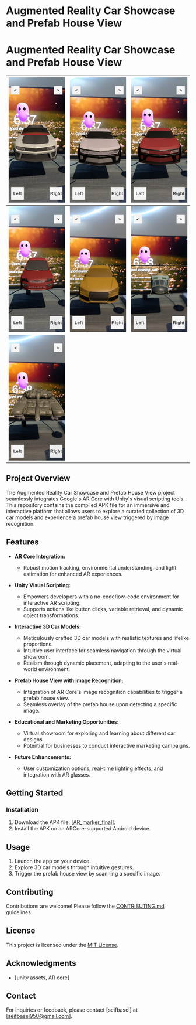 # Augmented Reality Car Showcase and Prefab House View
# Augmented Reality Car Showcase and Prefab House View

![Image Alt Text](pics/1.jpg) | ![Image Alt Text](pics/2.jpg) | ![Image Alt Text](pics/3.jpg)
--- | --- | ---
![Image Alt Text](pics/4.jpg) | ![Image Alt Text](pics/5.jpg) | ![Image Alt Text](pics/6.jpg)
![Image Alt Text](pics/7.jpg) | | 



## Project Overview
The Augmented Reality Car Showcase and Prefab House View project seamlessly integrates Google's AR Core with Unity's visual scripting tools. This repository contains the compiled APK file for an immersive and interactive platform that allows users to explore a curated collection of 3D car models and experience a prefab house view triggered by image recognition.

## Features

- **AR Core Integration:**
  - Robust motion tracking, environmental understanding, and light estimation for enhanced AR experiences.

- **Unity Visual Scripting:**
  - Empowers developers with a no-code/low-code environment for interactive AR scripting.
  - Supports actions like button clicks, variable retrieval, and dynamic object transformations.

- **Interactive 3D Car Models:**
  - Meticulously crafted 3D car models with realistic textures and lifelike proportions.
  - Intuitive user interface for seamless navigation through the virtual showroom.
  - Realism through dynamic placement, adapting to the user's real-world environment.

- **Prefab House View with Image Recognition:**
  - Integration of AR Core's image recognition capabilities to trigger a prefab house view.
  - Seamless overlay of the prefab house upon detecting a specific image.

- **Educational and Marketing Opportunities:**
  - Virtual showroom for exploring and learning about different car designs.
  - Potential for businesses to conduct interactive marketing campaigns.

- **Future Enhancements:**
  - User customization options, real-time lighting effects, and integration with AR glasses.

## Getting Started

### Installation

1. Download the APK file: [[AR_marker_final](AR_seif_app.apk)].
2. Install the APK on an ARCore-supported Android device.

## Usage

1. Launch the app on your device.
2. Explore 3D car models through intuitive gestures.
3. Trigger the prefab house view by scanning a specific image.

## Contributing

Contributions are welcome! Please follow the [CONTRIBUTING.md](CONTRIBUTING.md) guidelines.

## License

This project is licensed under the [MIT License](LICENSE).

## Acknowledgments

- [unity assets, AR core]

## Contact

For inquiries or feedback, please contact [seifbasel] at [seifbasel950@gmail.com].
